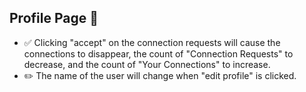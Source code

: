 ## Profile Page 👤

- ✅ Clicking "accept" on the connection requests will cause the connections to disappear, the count of "Connection Requests" to decrease, and the count of "Your Connections" to increase.
- ✏️ The name of the user will change when "edit profile" is clicked. 
